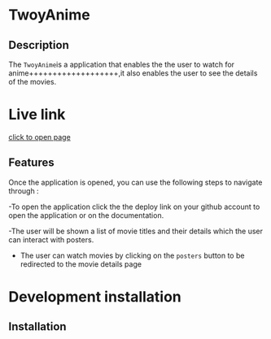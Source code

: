 # TwoyAnime

## Description

The ``TwoyAnime``is a application that enables the the user to watch for anime+++++++++++++++++++,it also enables the user to see the details of the movies.              



# Live link
 [click to open page](http://twoy46.vercel.app/)

## Features


Once the application is opened, you can use the following steps to navigate through :

-To open the application click the the deploy link on your github account to open the application or on the documentation.

-The user will be shown a list of movie titles and their details which the user can interact with posters.


- The user can watch  movies by clicking on the ```posters``` button to be redirected to the movie details page



# Development installation


## Installation